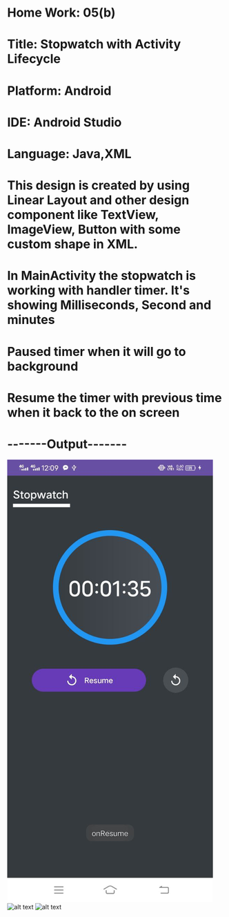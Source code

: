 # Home Work: 05(b)
# Title: Stopwatch with Activity Lifecycle
# Platform: Android
# IDE: Android Studio
# Language: Java,XML
# This design is created by using Linear Layout and other design component like TextView, ImageView, Button with some custom shape  in XML.
# In MainActivity the stopwatch is working with handler timer. It's showing Milliseconds, Second and minutes
# Paused timer when it will go to background
# Resume the timer with previous time when it back to the on screen

# -------Output-------
![alt text](https://github.com/bijoy-cwl/StopWatchWithActivityState/blob/main/screenshots/s1.jpg)
![alt text](https://github.com/bijoy-cwl/StopWatchWithActivityState/blob/main/screenshots/s2.png)
![alt text](https://github.com/bijoy-cwl/StopWatchWithActivityState/blob/main/screenshots/s3.png)
